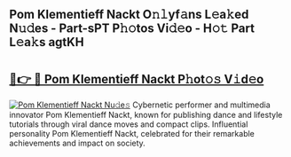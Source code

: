 ## Pom Klementieff Nackt O𝚗𝚕yf𝚊ns L𝚎a𝚔ed N𝚞𝚍es - Part-sPT P𝚑𝚘tos Vi𝚍𝚎o - H𝚘𝚝 Part L𝚎a𝚔s agtKH

# <h2><a href="http://kf4eyap.oniu.top/?m=Pom+Klementieff+Nackt">🔗👉 🔴 Pom Klementieff Nackt P𝚑ot𝚘𝚜 V𝚒d𝚎o</a></h2>

[![Pom Klementieff Nackt Nu𝚍e𝚜](https://i.imgur.com/0qMVB7G.gif)](http://kf4eyap.oniu.top/?m=Pom+Klementieff+Nackt)
Cybernetic performer and multimedia innovator Pom Klementieff Nackt, known for publishing dance and lifestyle tutorials through viral dance moves and compact clips. Influential personality Pom Klementieff Nackt, celebrated for their remarkable achievements and impact on society.  
